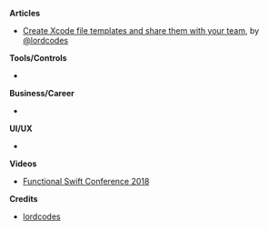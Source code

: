 
**Articles**

* [Create Xcode file templates and share them with your team](https://www.lordcodes.com/posts/create-xcode-file-templates), by [@lordcodes](https://twitter.com/lordcodes)

**Tools/Controls**

* 

**Business/Career**

* 

**UI/UX**

* 

**Videos**

* [Functional Swift Conference 2018](http://2018.funswiftconf.com/)

**Credits**

* [lordcodes](https://github.com/lordcodes)
